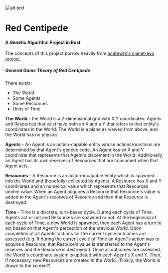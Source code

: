 ![alt text](https://raw.githubusercontent.com/jlgoldb2/redcentipede/master/img/red_centipede_logo.png "The Red Centipede")

Red Centipede
============

#### A Genetic Algorithm Project in Rust
The concepts of this project borrow heavily from [andrewrk's planet-evo project](https://github.com/andrewrk/planet-evo "andrewrk's planet-evo"). 

##### General Game Theory of Red Centipede


There exists:

+ The World 
+ Some Agents
+ Some Resources
+ Units of Time


__The World__ - the World is a  2-dimensional grid with X,Y coordinates.  Agents and Resources that exist have both an X and a Y that refers to that entity's coordinates in the World. The World is a plane as viewed from above, and the World has no physics.

__Agents__ -  An Agent is an action-capable entity whose actions/reactions are determined by that Agent's genetic code. An Agent has an X and Y coordinate that represents that Agent's placement in the World. Additionally, an Agent has its own reserves of Resources that are consumed when that Agent acts.

__Resources__ - A Resource is an action-incapable entity which is spawned into the World and (hopefully) collected by Agents. A Resource has X and Y coordinates and an numerical value which represents that Resources ummm value. When an Agent acquires a Resource that Resource's value is added to the Agent's reserves of Resource and then that Resource is destroyed.

__Time__ - Time is a discrete, turn-based cycle. During each cycle of Time, Agents act or not and Resources are spawned or not. At the beginning of each cycle of Time, a new World is spawned, then each Agent has a turn to act based on that Agent's perception of the previous World. Upon completion of all Agents' actions for the current cycle outcomes are assessed (e.g. If during the current cycle of Time an Agent's action was to acquire a Resource, that Resouce's value is transferred to the Agent's reserves and the Resource is destroyed.). Once all outcomes are assessed, the World's coordinate system is updated with each Agent's X and Y. Then, if necessary, new Resources are created in the World. (Finally, the World is drawn to the screen?)



